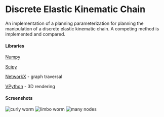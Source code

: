 Discrete Elastic Kinematic Chain
========

An implementation of a planning parameterization for planning the manipulation of a discrete elastic kinematic chain. A competing method is implemented and compared.

#### Libraries ####

[Numpy](http://numpy.scipy.org/)

[Scipy](http://www.scipy.org/)

[NetworkX](http://networkx.lanl.gov/) - graph traversal

[VPython](http://vpython.org/) - 3D rendering

#### Screenshots ####

<img src="Discrete-Elastic-Kinematic-Chain/raw/master/screenshots/jan292012curlyworm.png" alt="curly worm" />

<img src="Discrete-Elastic-Kinematic-Chain/raw/master/screenshots/jan292012limboworm.png" alt="limbo worm" />

<img src="Discrete-Elastic-Kinematic-Chain/raw/master/screenshots/jan292012manynodes.png" alt="many nodes" />